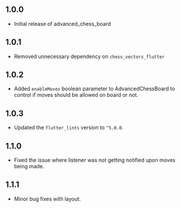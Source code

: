 ## 1.0.0

* Initial release of advanced_chess_board

## 1.0.1

* Removed unnecessary dependency on `chess_vectors_flutter`

## 1.0.2

* Added `enableMoves` boolean parameter to AdvancedChessBoard to control if moves should be allowed on board or not. 

## 1.0.3

* Updated the `flutter_lints` version to `^5.0.0`.

## 1.1.0

* Fixed the issue where listener was not getting notified upon moves being made.

## 1.1.1

* Minor bug fixes with layout. 